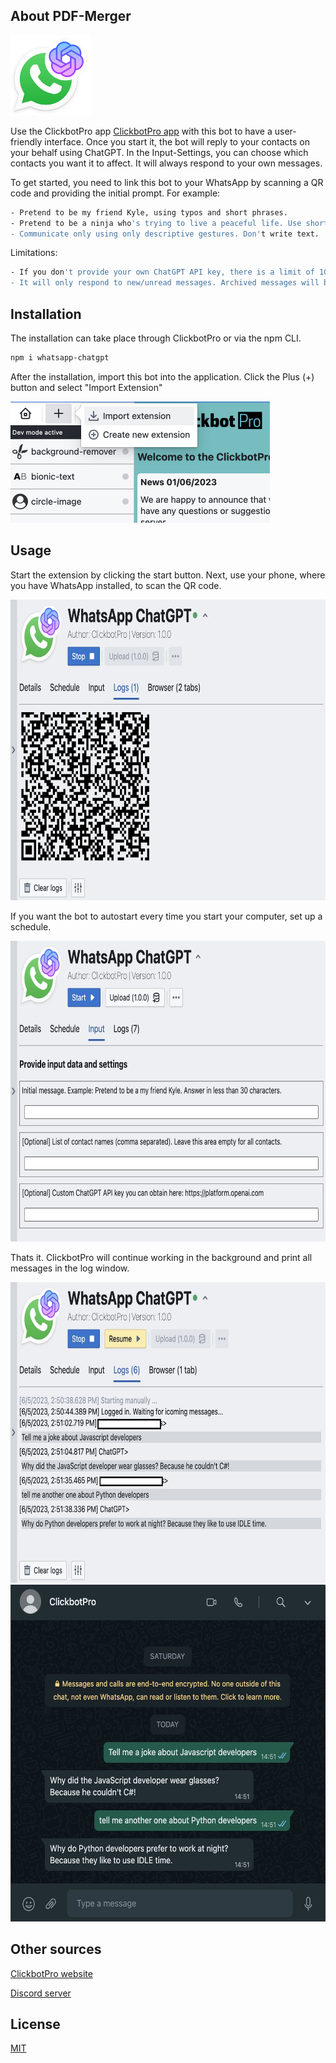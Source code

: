 ## About PDF-Merger

<img src="icon.png" width="128" height="128" />

Use the ClickbotPro app [ClickbotPro app](https://clickbot.pro) with this bot to have a user-friendly interface. Once you start it, the bot will reply to your contacts on your behalf using ChatGPT. In the Input-Settings, you can choose which contacts you want it to affect. It will always respond to your own messages.

To get started, you need to link this bot to your WhatsApp by scanning a QR code and providing the initial prompt.
For example:
```bash
- Pretend to be my friend Kyle, using typos and short phrases.
- Pretend to be a ninja who's trying to live a peaceful life. Use short answers. Stay in character forever.
- Communicate only using only descriptive gestures. Don't write text.
```

Limitations:
```bash
- If you don't provide your own ChatGPT API key, there is a limit of 100 messages per day.
- It will only respond to new/unread messages. Archived messages will be ignored.
```

## Installation

The installation can take place through ClickbotPro or via the npm CLI.

```bash
npm i whatsapp-chatgpt
```

After the installation, import this bot into the application. Click the Plus (+) button and select "Import Extension"

<img src="public/importExtension.png" width="415" height="194" />

## Usage

Start the extension by clicking the start button. Next, use your phone, where you have WhatsApp installed, to scan the QR code.

<img src="screenshot_1.jpg" width="716" height="481"/>

If you want the bot to autostart every time you start your computer, set up a schedule.

<img src="screenshot_2.jpg" width="716" height="481"/>

Thats it. ClickbotPro will continue working in the background and print all messages in the log window.

<img src="screenshot_3.jpg" width="716" height="481"/>

<img src="screenshot_4.jpg" width="586" height="539"/>

## Other sources

[ClickbotPro website](https://clickbot.pro)

[Discord server](https://discord.gg/CNh88zDTPh)

## License

[MIT](https://choosealicense.com/licenses/mit/)